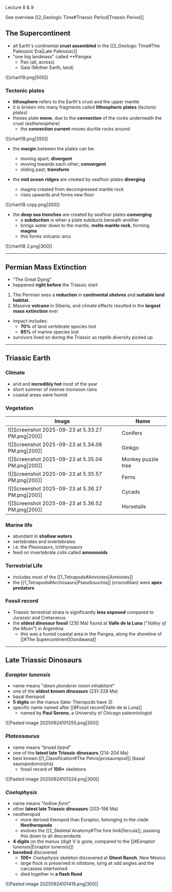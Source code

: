 Lecture 8 & 9

See overview [[2_Geologic Time#Triassic Period|Triassic Period]]

## The Supercontinent
- all Earth's continental **crust assembled** in the [[2_Geologic Time#The Paleozoic Era|Late Paleozoic]]
- "one big landmass" called **Pangea
	- Pan (all, across)
	- Gaia (Mother Earth, land)

![[chart19.png|500]]

### Tectonic plates
- **lithosphere** refers to the Earth's crust and the upper mantle
- it is broken into many fragments called **lithospheric plates** (*tectonic plates*)
- theses plate **move**, due to the **convection** of the rocks underneath the crust (*asthenosphere*)
	- the **convection current** moves ductile rocks around

![[chart18.png|350]]

- the **margin** between the plates can be:
	- moving apart; **divergent**
	- moving towards each other; **convergent**
	- sliding past; **transform**

- the **mid ocean** **ridges** are created by seafloor plates **diverging**
	- magma created from decompressed mantle rock
	- rises upwards and forms new floor

![[chart18 copy.png|300]]

- the **deep sea trenches** are created by seafloor plates **converging**
	- a **subduction** is when a plate subducts beneath another 
	- brings water down to the mantle, **melts mantle rock**, forming **magma**
	- this forms volcanic arcs

![[chart18 2.png|300]]


---

## Permian Mass Extinction
- "The Great Dying"
- happened **right before** the Triassic start

1. The Permian sees a **reduction** in **continental shelves** and **suitable land habitat**.
2. Massive **volcano** in Siberia, and climate effects resulted in the **largest mass extinction** ever

- impact includes:
	- **70%** of land vertebrate species lost
	- **85%** of marine species lost
- survivors lived on during the Triassic as reptile diversity picked up

---

## Triassic Earth

### Climate
- arid and **incredibly hot** most of the year
- short summer of intense monsoon rains
- coastal areas were humid

### Vegetation

| Image                                             | Name               |
| ------------------------------------------------- | ------------------ |
| ![[Screenshot 2025-09-23 at 5.33.27 PM.png\|200]] | Conifers           |
| ![[Screenshot 2025-09-23 at 5.34.06 PM.png\|200]] | Ginkgo             |
| ![[Screenshot 2025-09-23 at 5.35.04 PM.png\|200]] | Monkey puzzle tree |
| ![[Screenshot 2025-09-23 at 5.35.57 PM.png\|200]] | Ferns              |
| ![[Screenshot 2025-09-23 at 5.36.27 PM.png\|200]] | Cycads             |
| ![[Screenshot 2025-09-23 at 5.36.52 PM.png\|200]] | Horsetails         |

### Marine life
- abundant in **shallow waters**
- vertebrates and invertebrates
- i.e. the Plesiosaurs, Ichthyosaurs
- feed on invertebrate coils called **ammonoids**

### Terrestrial Life
- includes most of the [[1_Tetrapods#Amniotes|Amniotes]]
- the [[1_Tetrapods#Archosaurs|Pseudosuchia]] (crocodilian) were **apex predators**

### Fossil record
- Triassic terrestrial strata is significantly **less exposed** compared to Jurassic and Cretaceous
- the **oldest dinosaur fossil** (230 Ma) found at **Valle de la Luna** ("*Valley of the Moon*") in Argentina
	- this was a humid coastal area in the Pangea, along the shoreline of [[#The Supercontinent|Gondwana]]


---

## Late Triassic Dinosaurs

### *Eoraptor lunensis*
- name means "*dawn plunderer moon inhabitant*"
- one of the **oldest known dinosaurs** (231-228 Ma)
- basal theropod
- **5 digits** on the manus (later Theropods have 3)
- specific name named after [[#Fossil record|Valle de la Luna]]
	- named by **Paul Sereno**, a University of Chicago paleontologist

![[Pasted image 20250924101255.png|300]]

### *Plateosaurus*
- name means "*broad lizard*"
- one of the **latest late Triassic dinosaurs** (214-204 Ma)
- best known [[1_Classification#The Pelvis|prosauropod]] (basal sauropodomorphs)
	- fossil record of **100+** skeletons

![[Pasted image 20250924101324.png|300]]

### *Coelophysis*
- name means "*hollow form*"
- other **latest late Triassic dinosaurs** (203-196 Ma)
- neotheropod
	- more derived theropod than Eoraptor, belonging to the clade **Neotheropoda**
	- evolves the [[2_Skeletal Anatomy#The fore limb|fercula]], passing this down to all descendants
- **4 digits** on the manus (digit V is gone, compared to the [[#*Eoraptor lunensis*|Eoraptor lunensis]])
- **bonebed** discovered
	- **100+** *Coelophysis* skeleton discovered at **Ghost Ranch**, New Mexico
	- large flock is preserved in siltstone, lying at odd angles and the carcasses intertwined
	- died together in **a flash flood**

![[Pasted image 20250924101419.png|300]]

